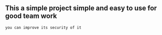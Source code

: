 ## This a simple project simple and easy to use for good team work

`you can improve its security of it`